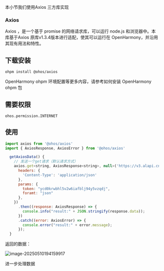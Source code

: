 本小节我们使用Axios 三方库实现

### Axios

Axios ，是一个基于 promise 的网络请求库，可以运行 node.js 和浏览器中。本库基于Axios 原库v1.3.4版本进行适配，使其可以运行在 OpenHarmony，并沿用其现有用法和特性。

## 下载安装

```nginx
ohpm install @ohos/axios
```

OpenHarmony ohpm 环境配置等更多内容，请参考如何安装 OpenHarmony ohpm 包

## 需要权限

```stylus
ohos.permission.INTERNET
```



## 使用

```js
import axios from '@ohos/axios'
import { AxiosResponse, AxiosError } from '@ohos/axios'

  getAxiosData() {
    // 发送一个get请求（默认请求方式）
    axios.get<string, AxiosResponse<string>, null>('https://v3.alapi.cn/api/zaobao', {
      headers: {
        'Content-Type': 'application/json'
      },
      params: {
        token: "ycd0krwbhl5v2w6iafblj94y5vzqdj",
        foramt: "json"
      },
    })
      .then((response: AxiosResponse) => {
        console.info("result:" + JSON.stringify(response.data));
      })
      .catch((error: AxiosError) => {
        console.error("result:" + error.message);
      });
  }


```

返回的数据：



![image-20250510194159917](https://nutpi-e41b.obs.cn-north-4.myhuaweicloud.com/image-20250510194159917.png)

进一步处理数据
